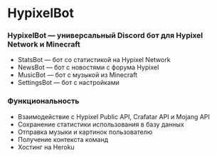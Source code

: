 # HypixelBot

### HypixelBot — универсальный Discord бот для Hypixel Network и Minecraft
* StatsBot — бот со статистикой на Hypixel Network
* NewsBot — бот с новостями с форума Hypixel
* MusicBot — бот с музыкой из Minecraft
* SettingsBot — бот с настройками

### Функциональность
* Взаимодействие с Hypixel Public API, Crafatar API и Mojang API
* Сохранение статистики использования в базу данных
* Отправка музыки и картинок пользователю
* Получение контекста команд
* Хостинг на Heroku
